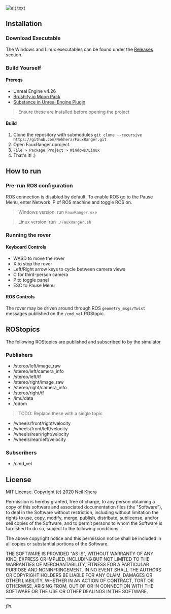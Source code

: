 [![alt text](https://i.imgur.com/peAF6rc.png)](https://neilkhera.com)

## Installation
### Download Executable
The Windows and Linux executables can be found under the [Releases](https://github.com/Nekhera/FauxRanger/releases) section.
### Build Yourself
#### Prereqs
* Unreal Engine v4.26
* [Brushify.io Moon Pack](https://www.unrealengine.com/marketplace/en-US/product/brushify-moon-pack)
* [Substance in Unreal Engine Plugin](https://www.unrealengine.com/marketplace/en-US/product/substance-plugin)
> Ensure these are installed before opening the project
#### Build
1. Clone the repository with submodules
`git clone --recursive https://github.com/Nekhera/FauxRanger.git`
2. Open FauxRanger.uproject.
3. `File > Package Project > Windows/Linux`
4. That's it! :)
## How to run
### Pre-run ROS configuration
ROS connection is disabled by default. To enable ROS go to the Pause Menu, enter Network IP of ROS machine and toggle ROS on.

> Windows version: run `FauxRanger.exe`

> Linux version: run `./FauxRanger.sh`
### Running the rover

#### Keyboard Controls
* WASD to move the rover
* X to stop the rover
* Left/Right arrow keys to cycle between camera views
* C for third-person camera
* P to toggle panel
* ESC to Pause Menu

#### ROS Controls
The rover may be driven around through ROS `geometry_msgs/Twist` messages published on the `/cmd_vel` ROStopic.

## ROStopics
The following ROStopics are published and subscribed to by the simulator
### Publishers
* /stereo/left/image_raw
* /stereo/left/camera_info
* /stereo/left/tf
* /stereo/right/image_raw
* /stereo/right/camera_info
* /stereo/right/tf
* /imu/data
* /odom

> TODO: Replace these with a single topic

* /wheels/front/right/velocity
* /wheels/front/left/velocity
* /wheels/rear/right/velocity
* /wheels/rear/left/velocity
### Subscribers
* /cmd_vel
## License
MIT License. Copyright (c) 2020 Neil Khera

Permission is hereby granted, free of charge, to any person obtaining a copy of this software and associated documentation files (the "Software"), to deal in the Software without restriction, including without limitation the rights to use, copy, modify, merge, publish, distribute, sublicense, and/or sell copies of the Software, and to permit persons to whom the Software is furnished to do so, subject to the following conditions:

The above copyright notice and this permission notice shall be included in all copies or substantial portions of the Software.

THE SOFTWARE IS PROVIDED "AS IS", WITHOUT WARRANTY OF ANY KIND, EXPRESS OR IMPLIED, INCLUDING BUT NOT LIMITED TO THE WARRANTIES OF MERCHANTABILITY, FITNESS FOR A PARTICULAR PURPOSE AND NONINFRINGEMENT. IN NO EVENT SHALL THE AUTHORS OR COPYRIGHT HOLDERS BE LIABLE FOR ANY CLAIM, DAMAGES OR OTHER LIABILITY, WHETHER IN AN ACTION OF CONTRACT, TORT OR OTHERWISE, ARISING FROM, OUT OF OR IN CONNECTION WITH THE SOFTWARE OR THE USE OR OTHER DEALINGS IN THE SOFTWARE.
___
_fin._
